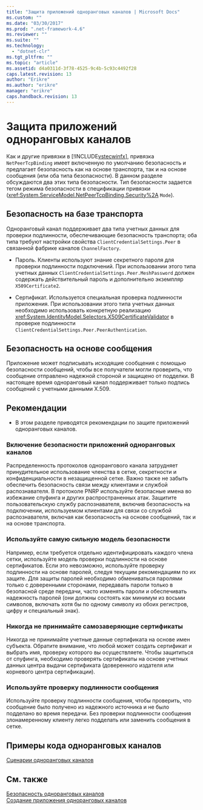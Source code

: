 ```yaml
---
title: "Защита приложений одноранговых каналов | Microsoft Docs"
ms.custom: ""
ms.date: "03/30/2017"
ms.prod: ".net-framework-4.6"
ms.reviewer: ""
ms.suite: ""
ms.technology: 
  - "dotnet-clr"
ms.tgt_pltfrm: ""
ms.topic: "article"
ms.assetid: d4a0311d-3f78-4525-9c4b-5c93c4492f28
caps.latest.revision: 13
author: "Erikre"
ms.author: "erikre"
manager: "erikre"
caps.handback.revision: 13
---
```

# Защита приложений одноранговых каналов
Как и другие привязки в [!INCLUDE[vstecwinfx](../../../../includes/vstecwinfx-md.md)], привязка `NetPeerTcpBinding` имеет включенную по умолчанию безопасность и предлагает безопасность как на основе транспорта, так и на основе сообщения \(или оба типа безопасности\).  В данном разделе обсуждаются два этих типа безопасности.  Тип безопасности задается тегом режима безопасности в спецификации привязки \(<xref:System.ServiceModel.NetPeerTcpBinding.Security%2A> `Mode`\).  
  
## Безопасность на базе транспорта  
 Одноранговый канал поддерживает два типа учетных данных для проверки подлинности, обеспечивающие безопасность транспорта; оба типа требуют настройки свойства `ClientCredentialSettings.Peer` в связанной фабрике каналов `ChannelFactory`.  
  
-   Пароль.  Клиенты используют знание секретного пароля для проверки подлинности подключений.  При использовании этого типа учетных данных `ClientCredentialSettings.Peer.MeshPassword` должен содержать действительный пароль и дополнительно экземпляр `X509Certificate2`.  
  
-   Сертификат.  Используется специальная проверка подлинности приложения.  При использовании этого типа учетных данных необходимо использовать конкретную реализацию <xref:System.IdentityModel.Selectors.X509CertificateValidator> в проверке подлинности `ClientCredentialSettings.Peer.PeerAuthentication`.  
  
## Безопасность на основе сообщения  
 Приложение может подписывать исходящие сообщения с помощью безопасности сообщений, чтобы все получатели могли проверить, что сообщение отправлено надежной стороной и защищено от подделки.  В настоящее время одноранговый канал поддерживает только подпись сообщений с учетными данными X.509.  
  
## Рекомендации  
  
-   В этом разделе приводятся рекомендации по защите приложений одноранговых каналов.  
  
### Включение безопасности приложений одноранговых каналов  
 Распределенность протоколов однорангового канала затрудняет принудительное использование членства в сетке, секретности и конфиденциальности в незащищенной сетке.  Важно также не забыть обеспечить безопасность связи между клиентами и службой распознавателя.  В протоколе PNRP используйте безопасные имена во избежание спуфинга и других распространенных атак.  Защитите пользовательскую службу распознавателя, включив безопасность на подключении, используемом клиентами для связи со службой распознавателя, включая как безопасность на основе сообщений, так и на основе транспорта.  
  
### Используйте самую сильную модель безопасности  
 Например, если требуется отдельно идентифицировать каждого члена сетки, используйте модель проверки подлинности на основе сертификатов.  Если это невозможно, используйте проверку подлинности на основе паролей, следуя текущим рекомендациям по их защите.  Для защиты паролей необходимо обмениваться паролями только с доверенными сторонами, передавать пароли только в безопасной среде передачи, часто изменять пароли и обеспечивать надежность паролей \(они должны состоять как минимум из восьми символов, включать хотя бы по одному символу из обоих регистров, цифру и специальный знак\).  
  
### Никогда не принимайте самозаверяющие сертификаты  
 Никогда не принимайте учетные данные сертификата на основе имен субъекта.  Обратите внимание, что любой может создать сертификат и выбрать имя, проверку которого вы осуществляете.  Чтобы защититься от спуфинга, необходимо проверять сертификаты на основе учетных данных центра выдачи сертификата \(доверенного издателя или корневого центра сертификации\).  
  
### Используйте проверку подлинности сообщения  
 Используйте проверку подлинности сообщения, чтобы проверить, что сообщение было получено из надежного источника и не было подделано во время передачи.  Без проверки подлинности сообщения злонамеренному клиенту легко подделать или заменить сообщения в сетке.  
  
## Примеры кода одноранговых каналов  
 [Сценарии одноранговых каналов](../../../../docs/framework/wcf/feature-details/peer-channel-scenarios.md)  
  
## См. также  
 [Безопасность одноранговых каналов](../../../../docs/framework/wcf/feature-details/peer-channel-security.md)   
 [Создание приложения одноранговых каналов](../../../../docs/framework/wcf/feature-details/building-a-peer-channel-application.md)